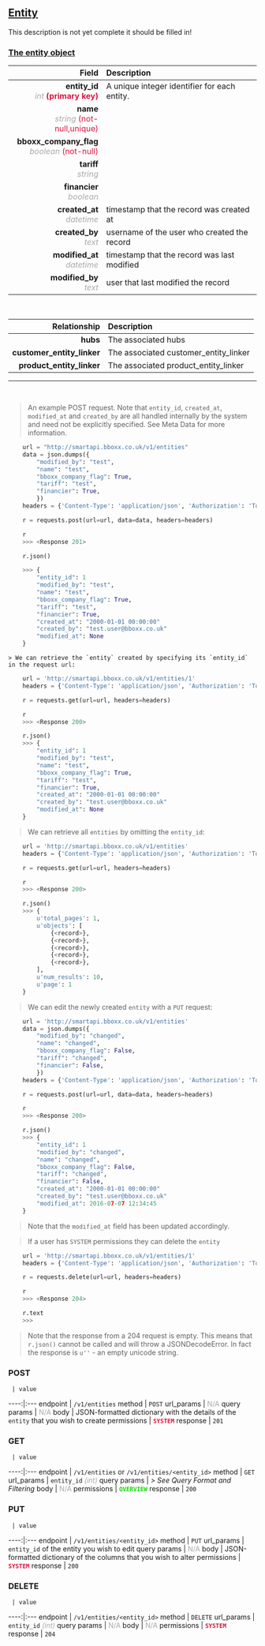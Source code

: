 ## <u>Entity</u>
This description is not yet complete it should be filled in!


### <u>The entity object</u>

Field | Description
------:|:------------
__entity_id__ <br><font color="DarkGray">_int_</font> <font color="Crimson">__(primary key)__</font> | A unique integer identifier for each entity.
__name__ <br><font color="DarkGray">_string_</font> <font color="Crimson">(not-null,unique)</font> | 
__bboxx_company_flag__ <br><font color="DarkGray">_boolean_</font> <font color="Crimson">(not-null)</font> | 
__tariff__ <br><font color="DarkGray">_string_</font> <font color="Crimson"></font> | 
__financier__ <br><font color="DarkGray">_boolean_</font> <font color="Crimson"></font> | 
__created_at__  <br><font color="DarkGray">_datetime_</font> | timestamp that the record was created at
__created_by__  <br><font color="DarkGray">_text_</font>| username of the user who created the record
__modified_at__ <br><font color="DarkGray">_datetime_</font>| timestamp that the record was last modified
__modified_by__ <br><font color="DarkGray">_text_</font>| user that last modified the record


<br>

Relationship | Description
-------------:|:------------
__hubs__ | The associated hubs
__customer_entity_linker__ | The associated customer_entity_linker
__product_entity_linker__ | The associated product_entity_linker


<hr>
<br>

> An example POST request. Note that `entity_id`, `created_at`, `modified_at` and `created_by` are all handled internally by the system and need not be explicitly specified. See Meta Data for more information.

```python
    url = "http://smartapi.bboxx.co.uk/v1/entities"
    data = json.dumps({
		"modified_by": "test",
		"name": "test",
		"bboxx_company_flag": True,
		"tariff": "test",
		"financier": True,
		})
    headers = {'Content-Type': 'application/json', 'Authorization': 'Token token=' + <valid_token>}

    r = requests.post(url=url, data=data, headers=headers)

    r
    >>> <Response 201>

    r.json()

    >>> {
		"entity_id": 1
		"modified_by": "test",
		"name": "test",
		"bboxx_company_flag": True,
		"tariff": "test",
		"financier": True,
		"created_at": "2000-01-01 00:00:00"
		"created_by": "test.user@bboxx.co.uk"
		"modified_at": None
	}
```

    > We can retrieve the `entity` created by specifying its `entity_id` in the request url:

```python
    url = 'http://smartapi.bboxx.co.uk/v1/entities/1'
    headers = {'Content-Type': 'application/json', 'Authorization': 'Token token=' + <valid_token>}

    r = requests.get(url=url, headers=headers)

    r
    >>> <Response 200>

    r.json()
    >>> {
		"entity_id": 1
		"modified_by": "test",
		"name": "test",
		"bboxx_company_flag": True,
		"tariff": "test",
		"financier": True,
		"created_at": "2000-01-01 00:00:00"
		"created_by": "test.user@bboxx.co.uk"
		"modified_at": None
	}
```

> We can retrieve all `entities` by omitting the `entity_id`:

```python
    url = 'http://smartapi.bboxx.co.uk/v1/entities'
    headers = {'Content-Type': 'application/json', 'Authorization': 'Token token=' + <valid_token>}

    r = requests.get(url=url, headers=headers)

    r
    >>> <Response 200>

    r.json()
    >>> {
        u'total_pages': 1,
        u'objects': [
            {<record>},
            {<record>},
            {<record>},
            {<record>},
            {<record>},
        ],
        u'num_results': 10,
        u'page': 1
    }
```

> We can edit the newly created `entity` with a `PUT` request:

```python
    url = 'http://smartapi.bboxx.co.uk/v1/entities'
    data = json.dumps({
		"modified_by": "changed",
		"name": "changed",
		"bboxx_company_flag": False,
		"tariff": "changed",
		"financier": False,
		})
    headers = {'Content-Type': 'application/json', 'Authorization': 'Token token=' + <valid_token>}

    r = requests.post(url=url, data=data, headers=headers)

    r
    >>> <Response 200>

    r.json()
    >>> {
		"entity_id": 1
		"modified_by": "changed",
		"name": "changed",
		"bboxx_company_flag": False,
		"tariff": "changed",
		"financier": False,
		"created_at": "2000-01-01 00:00:00"
		"created_by": "test.user@bboxx.co.uk"
		"modified_at": 2016-07-07 12:34:45
	}
```
> Note that the `modified_at` field has been updated accordingly.

> If a user has `SYSTEM` permissions they can delete the `entity`

```python
    url = 'http://smartapi.bboxx.co.uk/v1/entities/1'
    headers = {'Content-Type': 'application/json', 'Authorization': 'Token token=' + <valid_token>}

    r = requests.delete(url=url, headers=headers)

    r
    >>> <Response 204>

    r.text
    >>>
```
> Note that the response from a 204 request is empty. This means that `r.json()` cannot be called and will throw a JSONDecodeError. In fact the response is `u''` - an empty unicode string.



### POST
     | value
 ----:|:---
endpoint | `/v1/entities`
method | `POST`
url_params | <font color="DarkGray">N/A</font>
query params | <font color="DarkGray">N/A</font>
body | JSON-formatted dictionary with the details of the `entity` that you wish to create
permissions | <font color="Crimson">__`SYSTEM`__</font>
response | `201`

### GET
     | value
 ----:|:---
endpoint | `/v1/entities` or `/v1/entities/<entity_id>`
method | `GET`
url_params | `entity_id` <font color="DarkGray">_(int)_</font>
query params | *> See Query Format and Filtering*
body | <font color="DarkGray">N/A</font>
permissions | <font color="Jade">__`OVERVIEW`__</font>
response | `200`

### PUT
     | value
 ----:|:---
endpoint | `/v1/entities/<entity_id>`
method | `PUT`
url_params | `entity_id` of the entity you wish to edit
query params | <font color="DarkGray">N/A</font>
body | JSON-formatted dictionary of the columns that you wish to alter
permissions | <font color="Crimson">__`SYSTEM`__</font>
response | `200`

### DELETE
     | value
 ----:|:---
endpoint | `/v1/entities/<entity_id>`
method | `DELETE`
url_params | `entity_id` <font color="DarkGray">_(int)_</font>
query params | <font color="DarkGray">N/A</font>
body | <font color="DarkGray">N/A</font>
permissions | <font color="Crimson">__`SYSTEM`__</font>
response | `204`

    